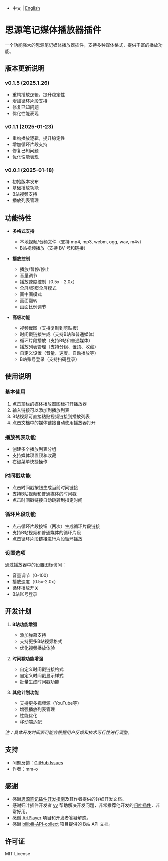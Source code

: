 + 中文 | [English](README.md)
# 思源笔记媒体播放器插件

一个功能强大的思源笔记媒体播放器插件，支持多种媒体格式，提供丰富的播放功能。

## 版本更新说明

### v0.1.5 (2025.1.26)
- 重构播放逻辑，提升稳定性
- 增加循环片段支持
- 修复已知问题
- 优化性能表现

### v0.1.1 (2025-01-23)
- 重构播放逻辑，提升稳定性
- 增加循环片段支持
- 修复已知问题
- 优化性能表现

### v0.0.1 (2025-01-18)
- 初始版本发布
- 基础播放功能
- B站视频支持
- 播放列表管理

## 功能特性

- **多格式支持**
  - 本地视频/音频文件（支持 mp4, mp3, webm, ogg, wav, m4v）
  - B站视频播放（支持 BV 号和链接）

- **播放控制**
  - 播放/暂停/停止
  - 音量调节
  - 播放速度控制（0.5x - 2.0x）
  - 全屏/网页全屏模式
  - 画中画模式
  - 画面翻转
  - 画面比例调节

- **高级功能**
  - 视频截图（支持复制到剪贴板）
  - 时间戳链接生成（支持B站和普通媒体）
  - 循环片段播放（支持B站和普通媒体）
  - 播放列表管理（支持分组、置顶、收藏）
  - 自定义设置（音量、速度、自动播放等）
  - B站账号登录（支持扫码登录）


## 使用说明

### 基本使用
1. 点击顶栏的媒体播放器图标打开播放器
2. 输入链接可以添加到播放列表
3. B站视频可直接粘贴视频链接到播放列表
4. 点击文档中的媒体链接自动使用播放器打开

### 播放列表功能
- 创建多个播放列表分组
- 支持媒体项置顶和收藏
- 右键菜单快捷操作

### 时间戳功能
- 点击时间戳按钮生成当前时间链接
- 支持B站视频和普通媒体的时间戳
- 点击时间戳链接自动跳转到指定时间

### 循环片段功能
- 点击循环片段按钮（两次）生成循环片段链接
- 支持B站视频和普通媒体的循环片段
- 点击循环片段链接进行片段循环播放

### 设置选项
通过播放器中的设置图标访问：
- 音量调节（0-100）
- 播放速度（0.5x-2.0x）
- 循环播放开关
- B站账号登录

## 开发计划

1. **B站功能增强**
   - 添加弹幕支持
   - 支持更多B站视频格式
   - 优化视频播放体验

2. **时间戳功能增强**
   - 自定义时间戳链接格式
   - 自定义时间戳显示样式
   - 批量生成时间戳功能

3. **其他计划功能**
   - 支持更多视频源（YouTube等）
   - 增强播放列表管理
   - 性能优化
   - 移动端适配

*注：具体开发时间表可能会根据用户反馈和技术可行性进行调整。*

## 支持

- 问题反馈：[GitHub Issues](https://github.com/mm-o/siyuan-media-player/issues)
- 作者：mm-o

## 感谢

- 感谢[思源笔记插件开发指南](https://ld246.com/article/1723732790981#START-UP)及其作者提供的详细开发文档。
- 感谢归叶插件开发者 [vv](https://github.com/Wetoria) 帮助解决开发问题，非常推荐他开发的[归叶插件](https://simplest-frontend.feishu.cn/docx/B3NndXHi7oLLXJxnxQmcczRsnse)，非常好用。
- 感谢 [ArtPlayer](https://artplayer.org/document/) 项目和开发者答疑解惑。
- 感谢 [bilibili-API-collect](https://socialsisteryi.github.io/bilibili-API-collect/) 项目提供的 B站 API 文档。

## 许可证

MIT License

